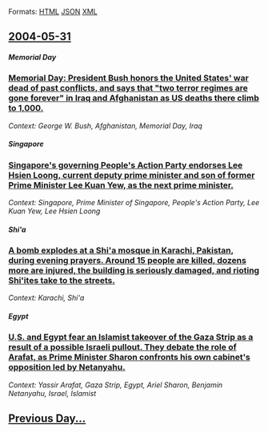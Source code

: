 
Formats: [HTML](2004/05/31/index.html)  [JSON](2004/05/31/index.json)  [XML](2004/05/31/index.xml)  

## [2004-05-31](/news/2004/05/31/index.md)

##### Memorial Day
### [ Memorial Day: President Bush honors the United States' war dead of past conflicts, and says that "two terror regimes are gone forever" in Iraq and Afghanistan as US deaths there climb to 1,000. ](/news/2004/05/31/memorial-day-president-bush-honors-the-united-states-war-dead-of-past-conflicts-and-says-that-two-terror-regimes-are-gone-forever-in-i.md)
_Context: George W. Bush, Afghanistan, Memorial Day, Iraq_

##### Singapore
### [ Singapore's governing People's Action Party endorses Lee Hsien Loong, current deputy prime minister and son of former Prime Minister Lee Kuan Yew, as the next prime minister. ](/news/2004/05/31/singapore-s-governing-people-s-action-party-endorses-lee-hsien-loong-current-deputy-prime-minister-and-son-of-former-prime-minister-lee-ku.md)
_Context: Singapore, Prime Minister of Singapore, People's Action Party, Lee Kuan Yew, Lee Hsien Loong_

##### Shi'a
### [ A bomb explodes at a Shi'a mosque in Karachi, Pakistan, during evening prayers. Around 15 people are killed, dozens more are injured, the building is seriously damaged, and rioting Shi'ites take to the streets. ](/news/2004/05/31/a-bomb-explodes-at-a-shi-a-mosque-in-karachi-pakistan-during-evening-prayers-around-15-people-are-killed-dozens-more-are-injured-the-b.md)
_Context: Karachi, Shi'a_

##### Egypt
### [ U.S. and Egypt fear an Islamist takeover of the Gaza Strip as a result of a possible Israeli pullout. They debate the role of Arafat, as Prime Minister Sharon confronts his own cabinet's opposition led by Netanyahu. ](/news/2004/05/31/u-s-and-egypt-fear-an-islamist-takeover-of-the-gaza-strip-as-a-result-of-a-possible-israeli-pullout-they-debate-the-role-of-arafat-as-pr.md)
_Context: Yassir Arafat, Gaza Strip, Egypt, Ariel Sharon, Benjamin Netanyahu, Israel, Islamist_

## [Previous Day...](/news/2004/05/30/index.md)

